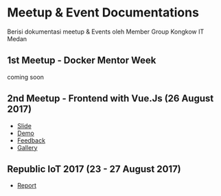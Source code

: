 # Meetup & Event Documentations
Berisi dokumentasi meetup & Events oleh Member Group Kongkow IT Medan

## 1st Meetup - Docker Mentor Week
coming soon

## 2nd Meetup - Frontend with Vue.Js (26 August 2017)
- [Slide](https://slides.com/kevinongko/vue-kongkow-meetup-2)
- [Demo](https://github.com/KongkowITMedan/vue-todo)
- [Feedback](http://bit.ly/KongkowM2)
- [Gallery](https://goo.gl/photos/f6pNgZAWKyc9DUCi9)

## Republic IoT 2017 (23 - 27 August 2017)
- [Report](http://s.id/3mX)
